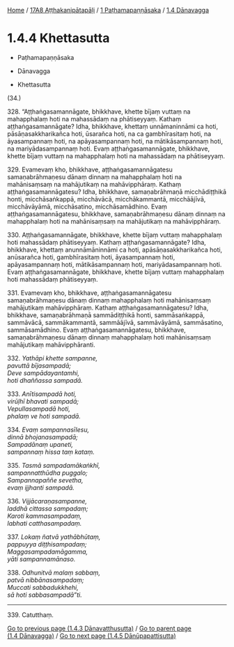 
[Home](/) / [17A8 Aṭṭhakanipātapāḷi](../../../17A8.md) / [1 Paṭhamapaṇṇāsaka](../../1.md) / [1.4 Dānavagga](../1.4.md)

# 1.4.4 Khettasutta

* Paṭhamapaṇṇāsaka

* Dānavagga

* Khettasutta

(34.)

328\. “Aṭṭhaṅgasamannāgate, bhikkhave, khette bījaṃ vuttaṃ na mahapphalaṃ hoti na mahassādaṃ na phātiseyyaṃ. Kathaṃ aṭṭhaṅgasamannāgate? Idha, bhikkhave, khettaṃ unnāmaninnāmi ca hoti, pāsāṇasakkharikañca hoti, ūsarañca hoti, na ca gambhīrasitaṃ hoti, na āyasampannaṃ hoti, na apāyasampannaṃ hoti, na mātikāsampannaṃ hoti, na mariyādasampannaṃ hoti. Evaṃ aṭṭhaṅgasamannāgate, bhikkhave, khette bījaṃ vuttaṃ na mahapphalaṃ hoti na mahassādaṃ na phātiseyyaṃ.

329\. Evamevaṃ kho, bhikkhave, aṭṭhaṅgasamannāgatesu samaṇabrāhmaṇesu dānaṃ dinnaṃ na mahapphalaṃ hoti na mahānisaṃsaṃ na mahājutikaṃ na mahāvipphāraṃ. Kathaṃ aṭṭhaṅgasamannāgatesu? Idha, bhikkhave, samaṇabrāhmaṇā micchādiṭṭhikā honti, micchāsaṅkappā, micchāvācā, micchākammantā, micchāājīvā, micchāvāyāmā, micchāsatino, micchāsamādhino. Evaṃ aṭṭhaṅgasamannāgatesu, bhikkhave, samaṇabrāhmaṇesu dānaṃ dinnaṃ na mahapphalaṃ hoti na mahānisaṃsaṃ na mahājutikaṃ na mahāvipphāraṃ.

330\. Aṭṭhaṅgasamannāgate, bhikkhave, khette bījaṃ vuttaṃ mahapphalaṃ hoti mahassādaṃ phātiseyyaṃ. Kathaṃ aṭṭhaṅgasamannāgate? Idha, bhikkhave, khettaṃ anunnāmāninnāmi ca hoti, apāsāṇasakkharikañca hoti, anūsarañca hoti, gambhīrasitaṃ hoti, āyasampannaṃ hoti, apāyasampannaṃ hoti, mātikāsampannaṃ hoti, mariyādasampannaṃ hoti. Evaṃ aṭṭhaṅgasamannāgate, bhikkhave, khette bījaṃ vuttaṃ mahapphalaṃ hoti mahassādaṃ phātiseyyaṃ.

331\. Evamevaṃ kho, bhikkhave, aṭṭhaṅgasamannāgatesu samaṇabrāhmaṇesu dānaṃ dinnaṃ mahapphalaṃ hoti mahānisaṃsaṃ mahājutikaṃ mahāvipphāraṃ. Kathaṃ aṭṭhaṅgasamannāgatesu? Idha, bhikkhave, samaṇabrāhmaṇā sammādiṭṭhikā honti, sammāsaṅkappā, sammāvācā, sammākammantā, sammāājīvā, sammāvāyāmā, sammāsatino, sammāsamādhino. Evaṃ aṭṭhaṅgasamannāgatesu, bhikkhave, samaṇabrāhmaṇesu dānaṃ dinnaṃ mahapphalaṃ hoti mahānisaṃsaṃ mahājutikaṃ mahāvipphāranti.

332\. _Yathāpi khette sampanne,_  
_pavuttā bījasampadā;_  
_Deve sampādayantamhi,_  
_hoti dhaññassa sampadā._  


333\. _Anītisampadā hoti,_  
_virūḷhī bhavati sampadā;_  
_Vepullasampadā hoti,_  
_phalaṃ ve hoti sampadā._  


334\. _Evaṃ sampannasīlesu,_  
_dinnā bhojanasampadā;_  
_Sampadānaṃ upaneti,_  
_sampannaṃ hissa taṃ kataṃ._  


335\. _Tasmā sampadamākaṅkhī,_  
_sampannatthūdha puggalo;_  
_Sampannapaññe sevetha,_  
_evaṃ ijjhanti sampadā._  


336\. _Vijjācaraṇasampanne,_  
_laddhā cittassa sampadaṃ;_  
_Karoti kammasampadaṃ,_  
_labhati catthasampadaṃ._  


337\. _Lokaṃ ñatvā yathābhūtaṃ,_  
_pappuyya diṭṭhisampadaṃ;_  
_Maggasampadamāgamma,_  
_yāti sampannamānaso._  


338\. _Odhunitvā malaṃ sabbaṃ,_  
_patvā nibbānasampadaṃ;_  
_Muccati sabbadukkhehi,_  
_sā hoti sabbasampadā”ti._  


---

339\. Catutthaṃ.



[Go to previous page (1.4.3 Dānavatthusutta)](1.4.3.md) / [Go to parent page (1.4 Dānavagga)](../1.4.md) / [Go to next page (1.4.5 Dānūpapattisutta)](1.4.5.md)


